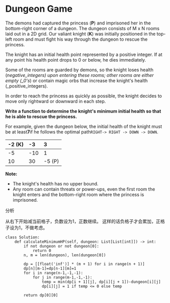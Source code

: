 # Dungeon Game

The demons had captured the princess \(**P**\) and imprisoned her in the bottom-right corner of a dungeon. The dungeon consists of M x N rooms laid out in a 2D grid. Our valiant knight \(**K**\) was initially positioned in the top-left room and must fight his way through the dungeon to rescue the princess.

The knight has an initial health point represented by a positive integer. If at any point his health point drops to 0 or below, he dies immediately.

Some of the rooms are guarded by demons, so the knight loses health \(_negative\_integers\) upon entering these rooms; other rooms are either empty \(\_0's_\) or contain magic orbs that increase the knight's health \(\_positive\_integers\).

In order to reach the princess as quickly as possible, the knight decides to move only rightward or downward in each step.

**Write a function to determine the knight's minimum initial health so that he is able to rescue the princess.**

For example, given the dungeon below, the initial health of the knight must be at least**7**if he follows the optimal path`RIGHT-> RIGHT -> DOWN -> DOWN`.

| -2 \(K\) | -3 | 3 |
| :--- | :--- | :--- |
| -5 | -10 | 1 |
| 10 | 30 | -5 \(P\) |

**Note:**

* The knight's health has no upper bound.
* Any room can contain threats or power-ups, even the first room the knight enters and the bottom-right room where the princess is imprisoned.

分析

从右下开始减当前格子，负数设为1，正数继续。 这样的话负格子才会累加，正格子设为1，不做考虑。

```text
class Solution:
    def calculateMinimumHP(self, dungeon: List[List[int]]) -> int:
        if not dungeon or not dungeon[0]:
            return 0
        n, m = len(dungeon), len(dungeon[0])

        dp = [[float('inf')] * (m + 1) for i in range(n + 1)]
        dp[n][m-1]=dp[n-1][m]=1
        for i in range(n-1,-1,-1):
            for j in range(m-1,-1,-1):
                temp = min(dp[i + 1][j], dp[i][j + 1])-dungeon[i][j]                
                dp[i][j] = 1 if temp <= 0 else temp                

        return dp[0][0]
```


